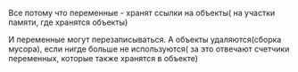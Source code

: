 
Все потому что переменные - хранят ссылки на объекты( на участки памяти, где хранятся объекты)

И переменные могут перезаписываться. А объекты удаляются(сборка мусора), если нигде больше не используются( за это отвечают счетчики переменных, которые также хранятся в объекте)


